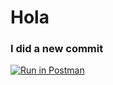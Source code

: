 # Hola
### I did a new commit

[![Run in Postman](https://run.pstmn.io/button.svg)](https://www.getpostman.com/run-collection/:collection_id)
